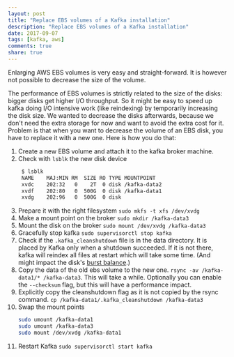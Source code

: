 ```yaml
---
layout: post
title: "Replace EBS volumes of a Kafka installation"
description: "Replace EBS volumes of a Kafka installation"
date: 2017-09-07
tags: [kafka, aws]
comments: true
share: true
---
```


Enlarging AWS EBS volumes is very easy and straight-forward. It is however not possible to decrease the size of the volume.

The performance of EBS volumes is strictly related to the size of the disks: bigger disks get higher I/O throughput. 
 So it might be easy to speed up kafka doing I/O intensive work (like reindexing) by temporarily increasing the disk size.
 We wanted to decrease the disks afterwards, because we don't need the extra storage for now and want to avoid the extra cost for it.
 Problem is that when you want to decrease the volume of an EBS disk, you have to replace it with a new one. Here is how you do that:

1. Create a new EBS volume and attach it to the kafka broker machine.
1. Check with `lsblk` the new disk device 
    ```bash
     $ lsblk
     NAME    MAJ:MIN RM  SIZE RO TYPE MOUNTPOINT
     xvdc    202:32   0    2T  0 disk /kafka-data2
     xvdf    202:80   0  500G  0 disk /kafka-data1
     xvdg    202:96   0  500G  0 disk 
    ```
1. Prepare it with the right filesystem `sudo mkfs -t xfs /dev/xvdg`
1. Make a mount point on the broker `sudo mkdir /kafka-data3`
1. Mount the disk on the broker `sudo mount /dev/xvdg /kafka-data3`
1. Gracefully stop kafka `sudo supervisorctl stop kafka`
1. Check if the `.kafka_cleanshutdown` file is in the data directory. It is placed by Kafka only when a shutdown succeeded. 
    If it is not there, kafka will reindex all files at restart which will take some time. (And might impact the disk's [burst balance](http://docs.aws.amazon.com/AWSEC2/latest/UserGuide/EBSVolumeTypes.html).)
1. Copy the data of the old ebs volume to the new one. `rsync -av /kafka-data1/* /kafka-data3`. 
    This will take a while.
    Optionally you can enable the `--checksum` flag, but this will have a performance impact. 
1. Explicitly copy the cleanshutdown flag as it is not copied by the rsync command. 
    `cp /kafka-data1/.kafka_cleanshutdown /kafka-data3`
1. Swap the mount points 
    ```bash
    sudo umount /kafka-data1
    sudo umount /kafka-data3
    sudo mount /dev/xvdg /kafka-data1
    ```
1. Restart Kafka `sudo supervisorctl start kafka`